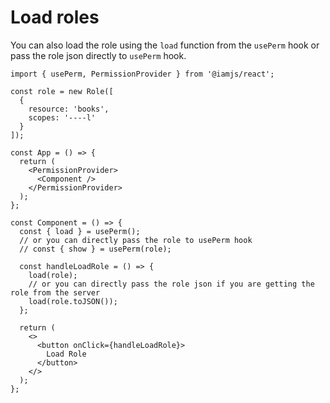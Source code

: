 # Load roles

You can also load the role using the `load` function from the `usePerm` hook or pass the role json directly to `usePerm` hook.

```tsx
import { usePerm, PermissionProvider } from '@iamjs/react';

const role = new Role([
  {
    resource: 'books',
    scopes: '----l'
  }
]);

const App = () => {
  return (
    <PermissionProvider> 
      <Component />
    </PermissionProvider>
  );
};

const Component = () => {
  const { load } = usePerm();
  // or you can directly pass the role to usePerm hook
  // const { show } = usePerm(role);

  const handleLoadRole = () => {
    load(role);
    // or you can directly pass the role json if you are getting the role from the server
    load(role.toJSON());
  };

  return (
    <>
      <button onClick={handleLoadRole}>
        Load Role
      </button>
    </>
  );
};
```
